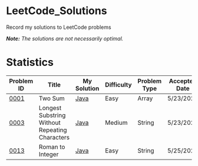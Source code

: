 # LeetCode_Solutions
Record my solutions to LeetCode problems

***Note:** The solutions are not necessarily optimal.*

# Statistics

| Problem ID  | Title | My Solution | Difficulty | Problem Type | Accepted Date |
| ------------------------------------------- | ---- | ---------- | ---- | ---- | ---- |
| [0001](https://github.com/AshleyXM/Leetcode_Solutions/blob/main/0001/Problem.md) | Two Sum | [Java](https://github.com/AshleyXM/Leetcode_Solutions/blob/main/0001/Solution.java) | Easy | Array | 5/23/2023 |
| [0003](https://github.com/AshleyXM/Leetcode_Solutions/blob/main/0003/Problem.md) | Longest Substring Without Repeating Characters | [Java](https://github.com/AshleyXM/Leetcode_Solutions/blob/main/0003/Solution.java) | Medium | String | 5/23/2023 |
| [0013](https://github.com/AshleyXM/Leetcode_Solutions/blob/main/0013/Problem.md) | Roman to Integer | [Java](https://github.com/AshleyXM/Leetcode_Solutions/blob/main/0013/Solution.java) | Easy | String | 5/25/2023 |

